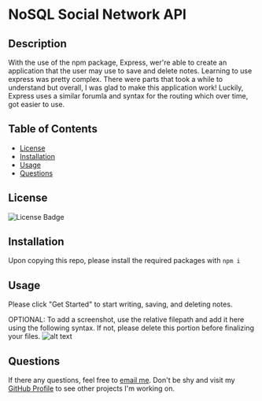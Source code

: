 # NoSQL Social Network API

## Description

With the use of the npm package, Express, wer're able to create an application that the user may use to save and delete notes. Learning to use express was pretty complex. There were parts that took a while to understand but overall, I was glad to make this application work! Luckily, Express uses a similar forumla and syntax for the routing which over time, got easier to use.

## Table of Contents
- [License](#license)
- [Installation](#installation)
- [Usage](#usage)
- [Questions](#questions)

## License
![License Badge](https://img.shields.io/static/v1?label=license&message=None&color=blue)

## Installation
Upon copying this repo, please install the required packages with ``npm i``
    
## Usage
Please click "Get Started" to start writing, saving, and deleting notes.

OPTIONAL: To add a screenshot, use the relative filepath and add it here using the following syntax. If not, please delete this portion before finalizing your files.
![alt text](images/screenshot.png)

## Questions
If there any questions, feel free to [email me](mailto:dejesusf@uw.edu). Don't be shy and visit my [GitHub Profile](https://github.com/dejesusf) to see other projects I'm working on.